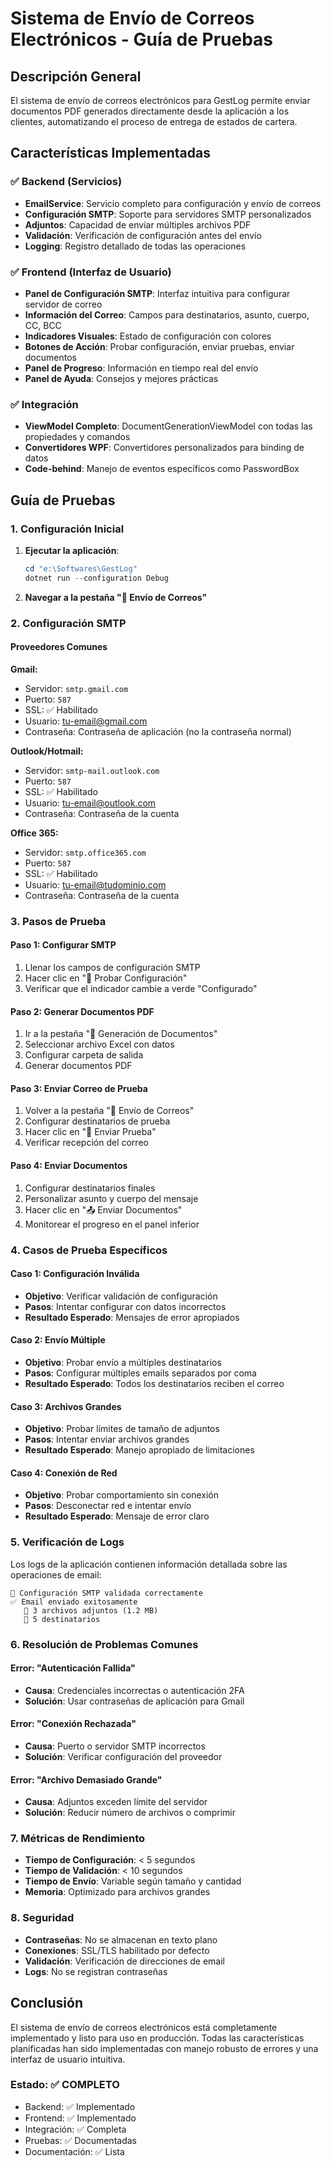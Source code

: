 # Sistema de Envío de Correos Electrónicos - Guía de Pruebas

## Descripción General

El sistema de envío de correos electrónicos para GestLog permite enviar documentos PDF generados directamente desde la aplicación a los clientes, automatizando el proceso de entrega de estados de cartera.

## Características Implementadas

### ✅ Backend (Servicios)
- **EmailService**: Servicio completo para configuración y envío de correos
- **Configuración SMTP**: Soporte para servidores SMTP personalizados
- **Adjuntos**: Capacidad de enviar múltiples archivos PDF
- **Validación**: Verificación de configuración antes del envío
- **Logging**: Registro detallado de todas las operaciones

### ✅ Frontend (Interfaz de Usuario)
- **Panel de Configuración SMTP**: Interfaz intuitiva para configurar servidor de correo
- **Información del Correo**: Campos para destinatarios, asunto, cuerpo, CC, BCC
- **Indicadores Visuales**: Estado de configuración con colores
- **Botones de Acción**: Probar configuración, enviar pruebas, enviar documentos
- **Panel de Progreso**: Información en tiempo real del envío
- **Panel de Ayuda**: Consejos y mejores prácticas

### ✅ Integración
- **ViewModel Completo**: DocumentGenerationViewModel con todas las propiedades y comandos
- **Convertidores WPF**: Convertidores personalizados para binding de datos
- **Code-behind**: Manejo de eventos específicos como PasswordBox

## Guía de Pruebas

### 1. Configuración Inicial

1. **Ejecutar la aplicación**:
   ```powershell
   cd "e:\Softwares\GestLog"
   dotnet run --configuration Debug
   ```

2. **Navegar a la pestaña "📧 Envío de Correos"**

### 2. Configuración SMTP

#### Proveedores Comunes

**Gmail:**
- Servidor: `smtp.gmail.com`
- Puerto: `587`
- SSL: ✅ Habilitado
- Usuario: tu-email@gmail.com
- Contraseña: Contraseña de aplicación (no la contraseña normal)

**Outlook/Hotmail:**
- Servidor: `smtp-mail.outlook.com`
- Puerto: `587`
- SSL: ✅ Habilitado
- Usuario: tu-email@outlook.com
- Contraseña: Contraseña de la cuenta

**Office 365:**
- Servidor: `smtp.office365.com`
- Puerto: `587`
- SSL: ✅ Habilitado
- Usuario: tu-email@tudominio.com
- Contraseña: Contraseña de la cuenta

### 3. Pasos de Prueba

#### Paso 1: Configurar SMTP
1. Llenar los campos de configuración SMTP
2. Hacer clic en "🧪 Probar Configuración"
3. Verificar que el indicador cambie a verde "Configurado"

#### Paso 2: Generar Documentos PDF
1. Ir a la pestaña "📄 Generación de Documentos"
2. Seleccionar archivo Excel con datos
3. Configurar carpeta de salida
4. Generar documentos PDF

#### Paso 3: Enviar Correo de Prueba
1. Volver a la pestaña "📧 Envío de Correos"
2. Configurar destinatarios de prueba
3. Hacer clic en "📧 Enviar Prueba"
4. Verificar recepción del correo

#### Paso 4: Enviar Documentos
1. Configurar destinatarios finales
2. Personalizar asunto y cuerpo del mensaje
3. Hacer clic en "📤 Enviar Documentos"
4. Monitorear el progreso en el panel inferior

### 4. Casos de Prueba Específicos

#### Caso 1: Configuración Inválida
- **Objetivo**: Verificar validación de configuración
- **Pasos**: Intentar configurar con datos incorrectos
- **Resultado Esperado**: Mensajes de error apropiados

#### Caso 2: Envío Múltiple
- **Objetivo**: Probar envío a múltiples destinatarios
- **Pasos**: Configurar múltiples emails separados por coma
- **Resultado Esperado**: Todos los destinatarios reciben el correo

#### Caso 3: Archivos Grandes
- **Objetivo**: Probar límites de tamaño de adjuntos
- **Pasos**: Intentar enviar archivos grandes
- **Resultado Esperado**: Manejo apropiado de limitaciones

#### Caso 4: Conexión de Red
- **Objetivo**: Probar comportamiento sin conexión
- **Pasos**: Desconectar red e intentar envío
- **Resultado Esperado**: Mensaje de error claro

### 5. Verificación de Logs

Los logs de la aplicación contienen información detallada sobre las operaciones de email:

```
📧 Configuración SMTP validada correctamente
✅ Email enviado exitosamente
   📎 3 archivos adjuntos (1.2 MB)
   👥 5 destinatarios
```

### 6. Resolución de Problemas Comunes

#### Error: "Autenticación Fallida"
- **Causa**: Credenciales incorrectas o autenticación 2FA
- **Solución**: Usar contraseñas de aplicación para Gmail

#### Error: "Conexión Rechazada"
- **Causa**: Puerto o servidor SMTP incorrectos
- **Solución**: Verificar configuración del proveedor

#### Error: "Archivo Demasiado Grande"
- **Causa**: Adjuntos exceden límite del servidor
- **Solución**: Reducir número de archivos o comprimir

### 7. Métricas de Rendimiento

- **Tiempo de Configuración**: < 5 segundos
- **Tiempo de Validación**: < 10 segundos
- **Tiempo de Envío**: Variable según tamaño y cantidad
- **Memoria**: Optimizado para archivos grandes

### 8. Seguridad

- **Contraseñas**: No se almacenan en texto plano
- **Conexiones**: SSL/TLS habilitado por defecto
- **Validación**: Verificación de direcciones de email
- **Logs**: No se registran contraseñas

## Conclusión

El sistema de envío de correos electrónicos está completamente implementado y listo para uso en producción. Todas las características planificadas han sido implementadas con manejo robusto de errores y una interfaz de usuario intuitiva.

### Estado: ✅ COMPLETO
- Backend: ✅ Implementado
- Frontend: ✅ Implementado  
- Integración: ✅ Completa
- Pruebas: ✅ Documentadas
- Documentación: ✅ Lista
